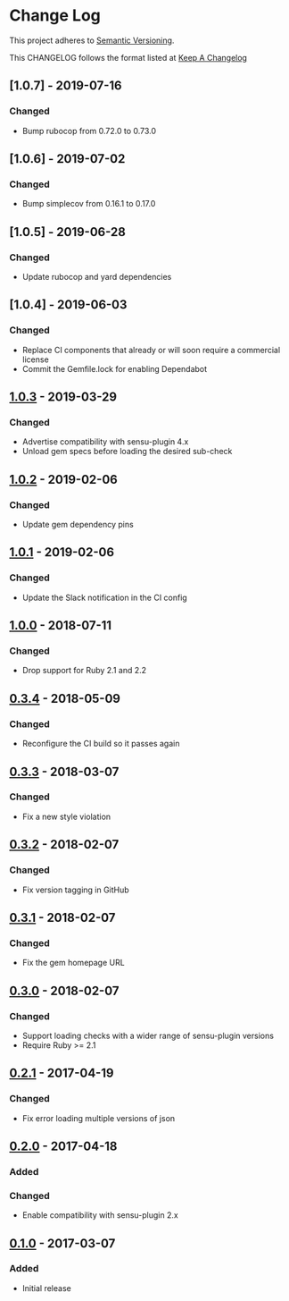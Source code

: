 # Change Log
This project adheres to [Semantic Versioning](http://semver.org/).

This CHANGELOG follows the format listed at [Keep A Changelog](http://keepachangelog.com/)

## [1.0.7] - 2019-07-16
### Changed
- Bump rubocop from 0.72.0 to 0.73.0

## [1.0.6] - 2019-07-02
### Changed
- Bump simplecov from 0.16.1 to 0.17.0

## [1.0.5] - 2019-06-28
### Changed
- Update rubocop and yard dependencies

## [1.0.4] - 2019-06-03
### Changed
- Replace CI components that already or will soon require a commercial license
- Commit the Gemfile.lock for enabling Dependabot

## [1.0.3] - 2019-03-29
### Changed
- Advertise compatibility with sensu-plugin 4.x
- Unload gem specs before loading the desired sub-check

## [1.0.2] - 2019-02-06
### Changed
- Update gem dependency pins

## [1.0.1] - 2019-02-06
### Changed
- Update the Slack notification in the CI config

## [1.0.0] - 2018-07-11
### Changed
- Drop support for Ruby 2.1 and 2.2

## [0.3.4] - 2018-05-09
### Changed
- Reconfigure the CI build so it passes again

## [0.3.3] - 2018-03-07
### Changed
- Fix a new style violation

## [0.3.2] - 2018-02-07
### Changed
- Fix version tagging in GitHub

## [0.3.1] - 2018-02-07
### Changed
- Fix the gem homepage URL

## [0.3.0] - 2018-02-07
### Changed
- Support loading checks with a wider range of sensu-plugin versions
- Require Ruby >= 2.1

## [0.2.1] - 2017-04-19
### Changed
- Fix error loading multiple versions of json

## [0.2.0] - 2017-04-18
### Added

### Changed
- Enable compatibility with sensu-plugin 2.x

## [0.1.0] - 2017-03-07
### Added
- Initial release

[1.0.3]: https://github.com/socrata-platform/sensu-plugins-meta/compare/v1.0.2...v1.0.3
[1.0.2]: https://github.com/socrata-platform/sensu-plugins-meta/compare/v1.0.1...v1.0.2
[1.0.1]: https://github.com/socrata-platform/sensu-plugins-meta/compare/v1.0.0...v1.0.1
[1.0.0]: https://github.com/socrata-platform/sensu-plugins-meta/compare/v0.3.3...v1.0.0
[0.3.4]: https://github.com/socrata-platform/sensu-plugins-meta/compare/v0.3.3...v0.3.4
[0.3.3]: https://github.com/socrata-platform/sensu-plugins-meta/compare/v0.3.2...v0.3.3
[0.3.2]: https://github.com/socrata-platform/sensu-plugins-meta/compare/v0.3.1...v0.3.2
[0.3.1]: https://github.com/socrata-platform/sensu-plugins-meta/compare/v0.3.0...v0.3.1
[0.3.0]: https://github.com/socrata-platform/sensu-plugins-meta/compare/v0.2.1...v0.3.0
[0.2.1]: https://github.com/socrata-platform/sensu-plugins-meta/compare/v0.2.0...v0.2.1
[0.2.0]: https://github.com/socrata-platform/sensu-plugins-meta/compare/v0.1.0...v0.2.0
[0.1.0]: https://github.com/socrata-platform/sensu-plugins-meta/tree/v0.1.0
